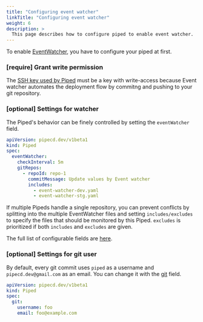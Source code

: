 ```yaml
---
title: "Configuring event watcher"
linkTitle: "Configuring event watcher"
weight: 6
description: >
  This page describes how to configure piped to enable event watcher.
---
```


To enable [EventWatcher](/docs/user-guide/event-watcher/), you have to configure your piped at first.

### [require] Grant write permission
The [SSH key used by Piped](/docs/operator-manual/piped/configuration-reference/#git) must be a key with write-access because Event watcher automates the deployment flow by commitng and pushing to your git repository.

### [optional] Settings for watcher
The Piped's behavior can be finely controlled by setting the `eventWatcher` field.

```yaml
apiVersion: pipecd.dev/v1beta1
kind: Piped
spec:
  eventWatcher:
    checkInterval: 5m
    gitRepos:
      - repoId: repo-1
        commitMessage: Update values by Event watcher
        includes:
          - event-watcher-dev.yaml
          - event-watcher-stg.yaml
```

If multiple Pipeds handle a single repository, you can prevent conflicts by splitting into the multiple EventWatcher files and setting `includes/excludes` to specify the files that should be monitored by this Piped.
`excludes` is prioritized if both `includes` and `excludes` are given.

The full list of configurable fields are [here](/docs/operator-manual/piped/configuration-reference/#eventwatcher).

### [optional] Settings for git user
By default, every git commit uses `piped` as a username and `pipecd.dev@gmail.com` as an email. You can change it with the [git](/docs/operator-manual/piped/configuration-reference/#git) field.

```yaml
apiVersion: pipecd.dev/v1beta1
kind: Piped
spec:
  git:
    username: foo
    email: foo@example.com
```
